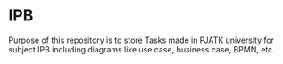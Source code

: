# IPB
Purpose of this repository is to store Tasks made in PJATK university for subject IPB including diagrams like use case, business case, BPMN, etc.

